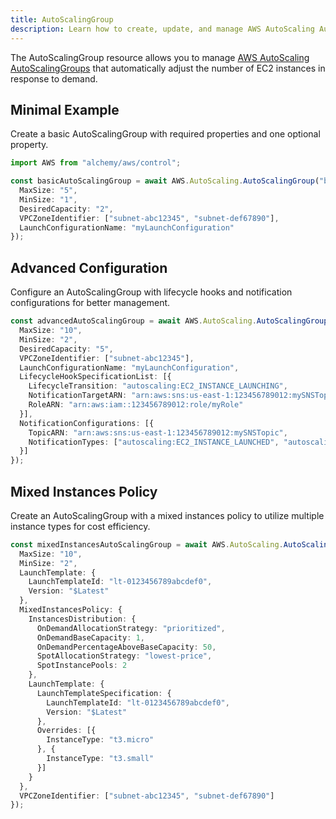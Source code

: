 ```yaml
---
title: AutoScalingGroup
description: Learn how to create, update, and manage AWS AutoScaling AutoScalingGroups using Alchemy Cloud Control.
---
```


The AutoScalingGroup resource allows you to manage [AWS AutoScaling AutoScalingGroups](https://docs.aws.amazon.com/autoscaling/latest/userguide/) that automatically adjust the number of EC2 instances in response to demand.

## Minimal Example

Create a basic AutoScalingGroup with required properties and one optional property.

```ts
import AWS from "alchemy/aws/control";

const basicAutoScalingGroup = await AWS.AutoScaling.AutoScalingGroup("basicAutoScalingGroup", {
  MaxSize: "5",
  MinSize: "1",
  DesiredCapacity: "2",
  VPCZoneIdentifier: ["subnet-abc12345", "subnet-def67890"],
  LaunchConfigurationName: "myLaunchConfiguration"
});
```

## Advanced Configuration

Configure an AutoScalingGroup with lifecycle hooks and notification configurations for better management.

```ts
const advancedAutoScalingGroup = await AWS.AutoScaling.AutoScalingGroup("advancedAutoScalingGroup", {
  MaxSize: "10",
  MinSize: "2",
  DesiredCapacity: "5",
  VPCZoneIdentifier: ["subnet-abc12345"],
  LaunchConfigurationName: "myLaunchConfiguration",
  LifecycleHookSpecificationList: [{
    LifecycleTransition: "autoscaling:EC2_INSTANCE_LAUNCHING",
    NotificationTargetARN: "arn:aws:sns:us-east-1:123456789012:mySNSTopic",
    RoleARN: "arn:aws:iam::123456789012:role/myRole"
  }],
  NotificationConfigurations: [{
    TopicARN: "arn:aws:sns:us-east-1:123456789012:mySNSTopic",
    NotificationTypes: ["autoscaling:EC2_INSTANCE_LAUNCHED", "autoscaling:EC2_INSTANCE_TERMINATED"]
  }]
});
```

## Mixed Instances Policy

Create an AutoScalingGroup with a mixed instances policy to utilize multiple instance types for cost efficiency.

```ts
const mixedInstancesAutoScalingGroup = await AWS.AutoScaling.AutoScalingGroup("mixedInstancesAutoScalingGroup", {
  MaxSize: "10",
  MinSize: "2",
  LaunchTemplate: {
    LaunchTemplateId: "lt-0123456789abcdef0",
    Version: "$Latest"
  },
  MixedInstancesPolicy: {
    InstancesDistribution: {
      OnDemandAllocationStrategy: "prioritized",
      OnDemandBaseCapacity: 1,
      OnDemandPercentageAboveBaseCapacity: 50,
      SpotAllocationStrategy: "lowest-price",
      SpotInstancePools: 2
    },
    LaunchTemplate: {
      LaunchTemplateSpecification: {
        LaunchTemplateId: "lt-0123456789abcdef0",
        Version: "$Latest"
      },
      Overrides: [{
        InstanceType: "t3.micro"
      }, {
        InstanceType: "t3.small"
      }]
    }
  },
  VPCZoneIdentifier: ["subnet-abc12345", "subnet-def67890"]
});
```